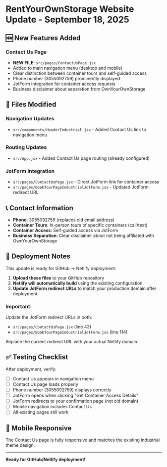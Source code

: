 # RentYourOwnStorage Website Update - September 18, 2025

## 🆕 **New Features Added**

### **Contact Us Page**
- **NEW FILE**: `src/pages/ContactUsPage.jsx`
- Added to main navigation menu (desktop and mobile)
- Clear distinction between container tours and self-guided access
- Phone number (3055092759) prominently displayed
- JotForm integration for container access requests
- Business disclaimer about separation from OwnYourOwnStorage

## 🔄 **Files Modified**

### **Navigation Updates**
- `src/components/HeaderIndustrial.jsx` - Added Contact Us link to navigation menu

### **Routing Updates**  
- `src/App.jsx` - Added Contact Us page routing (already configured)

### **JotForm Integration**
- `src/pages/ContactUsPage.jsx` - Direct JotForm link for container access
- `src/pages/BookTourPageIndustrialJotForm.jsx` - Updated JotForm redirect URL

## 📞 **Contact Information**

- **Phone**: 3055092759 (replaces old email address)
- **Container Tours**: In-person tours of specific containers (call/text)
- **Container Access**: Self-guided access via JotForm
- **Business Separation**: Clear disclaimer about not being affiliated with OwnYourOwnStorage

## 🚀 **Deployment Notes**

This update is ready for GitHub → Netlify deployment:

1. **Upload these files** to your GitHub repository
2. **Netlify will automatically build** using the existing configuration
3. **Update JotForm redirect URLs** to match your production domain after deployment

### **Important**: 
Update the JotForm redirect URLs in both:
- `src/pages/ContactUsPage.jsx` (line 43)
- `src/pages/BookTourPageIndustrialJotForm.jsx` (line 114)

Replace the current redirect URL with your actual Netlify domain.

## ✅ **Testing Checklist**

After deployment, verify:
- [ ] Contact Us appears in navigation menu
- [ ] Contact Us page loads properly
- [ ] Phone number (3055092759) displays correctly
- [ ] JotForm opens when clicking "Get Container Access Details"
- [ ] JotForm redirects to your confirmation page (not old domain)
- [ ] Mobile navigation includes Contact Us
- [ ] All existing pages still work

## 📱 **Mobile Responsive**

The Contact Us page is fully responsive and matches the existing industrial theme design.

---

**Ready for GitHub/Netlify deployment!**
